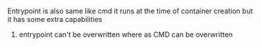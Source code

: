 ###
Entrypoint is also same like cmd it runs at the time of container creation but it has some extra capabilities 
1) entrypoint can't be overwritten where as CMD can be overwritten 
